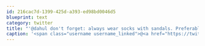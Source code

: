 ```yaml
---
id: 216cac7d-1399-425d-a393-ed98bd0046d5
blueprint: text
category: twitter
title: "'@dahul don't forget: always wear socks with sandals. Preferable brown dress socks hiked up to the knee."
caption: '<span class="username username_linked">@<a href="https://twitter.com/dahul" title="Darren Hull (dahul)">dahul</a></span> don''t forget: always wear socks with sandals. Preferable brown dress socks hiked up to the knee.'
---
```

